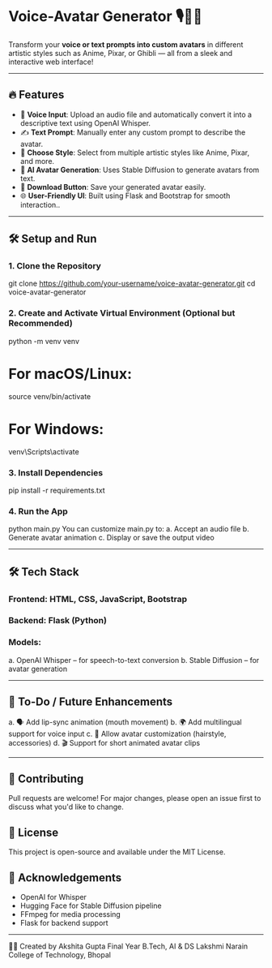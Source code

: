 # Voice-Avatar Generator 🎙️🧑‍💻

Transform your **voice or text prompts into custom avatars** in different artistic styles such as Anime, Pixar, or Ghibli — all from a sleek and interactive web interface!

---

## 🔥 Features

- 🎤 **Voice Input**: Upload an audio file and automatically convert it into a descriptive text using OpenAI Whisper.
- ✍️ **Text Prompt**: Manually enter any custom prompt to describe the avatar.
- 🎨 **Choose Style**: Select from multiple artistic styles like Anime, Pixar, and more.
- 🧠 **AI Avatar Generation**: Uses Stable Diffusion to generate avatars from text.
- 💾 **Download Button**: Save your generated avatar easily.
- 🌐 **User-Friendly UI**: Built using Flask and Bootstrap for smooth interaction..

---

## 🛠️ Setup and Run

### 1. Clone the Repository
git clone https://github.com/your-username/voice-avatar-generator.git
cd voice-avatar-generator

### 2. Create and Activate Virtual Environment (Optional but Recommended)
python -m venv venv
# For macOS/Linux:
source venv/bin/activate
# For Windows:
venv\Scripts\activate

### 3. Install Dependencies
pip install -r requirements.txt

### 4. Run the App
python main.py
You can customize main.py to:
a. Accept an audio file
b. Generate avatar animation
c. Display or save the output video

---

## 🛠️ Tech Stack
### Frontend: HTML, CSS, JavaScript, Bootstrap
### Backend: Flask (Python)
### Models:
a. OpenAI Whisper – for speech-to-text conversion
b. Stable Diffusion – for avatar generation

---

## 📌 To-Do / Future Enhancements
a. 🗣️ Add lip-sync animation (mouth movement)
b. 🌍 Add multilingual support for voice input
c. 🧵 Allow avatar customization (hairstyle, accessories)
d. 🎬 Support for short animated avatar clips

---

## 🤝 Contributing
Pull requests are welcome! For major changes, please open an issue first to discuss what you'd like to change.

## 📄 License
This project is open-source and available under the MIT License.

## 🙌 Acknowledgements
- OpenAI for Whisper
- Hugging Face for Stable Diffusion pipeline
- FFmpeg for media processing
- Flask for backend support

---

🙋‍♀️ Created by
Akshita Gupta
Final Year B.Tech, AI & DS
Lakshmi Narain College of Technology, Bhopal
